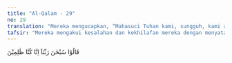 ```yaml
---
title: "Al-Qalam - 29"
no: 29
translation: "Mereka mengucapkan, “Mahasuci Tuhan kami, sungguh, kami adalah orang-orang yang zalim.” "
tafsir: "Mereka mengakui kesalahan dan kekhilafan mereka dengan menyatakan bahwa Allah membinasakan kebun itu bukan karena kezaliman-Nya terhadap mereka, tetapi karena mereka sendiri yang telah menganiaya diri sendiri dengan tidak memberikan hak fakir dan miskin."
---
```


قَالُوْا سُبْحٰنَ رَبِّنَآ اِنَّا كُنَّا ظٰلِمِيْنَ 
